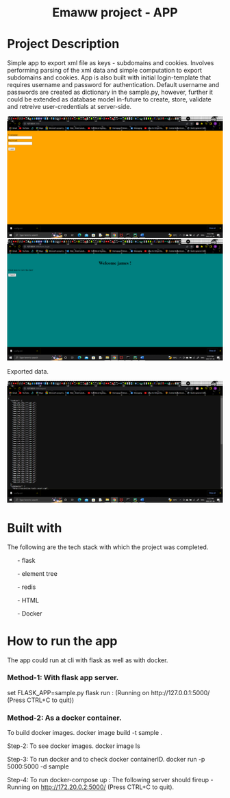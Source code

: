 
<h1 align="center">Emaww project - APP </h1>

# Project Description
Simple app to export xml file as keys - subdomains and cookies. Involves performing parsing of the xml data and simple computation to export subdomains and cookies. App is also built with initial login-template that requires username and password for authentication. Default username and passwords are created as dictionary in the sample.py, however, further it could be extended as database model in-future to create, store, validate and retreive user-credentials at server-side.  

![](login.png)
![](exp1.png)

Exported data.

![](data.png)

# Built with
<p>
The following are the tech stack with which the project was completed.
<ul>- flask</ul>
<ul>- element tree</ul>
<ul>- redis</ul>
<ul>- HTML</ul>
<ul>- Docker</ul>
</p>

# How to run the app
The app could run at cli with flask as well as with docker.

### Method-1: With flask app server. 
<p>
set FLASK_APP=sample.py
flask run : (Running on http://127.0.0.1:5000/ (Press CTRL+C to quit))
</p>


### Method-2: As a docker container.
<p>
To build docker images.
docker image build -t sample . 

Step-2: To see docker images.
docker image ls

Step-3: To run docker and to check docker containerID.
docker run -p 5000:5000 -d sample

Step-4: To run
docker-compose up : The following server should fireup - Running on http://172.20.0.2:5000/ (Press CTRL+C to quit).

</p>
